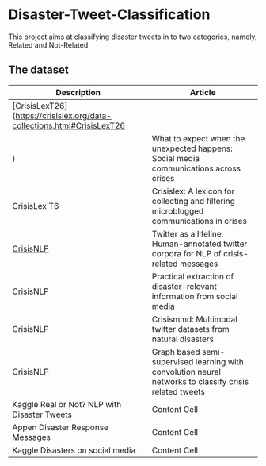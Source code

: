 # Disaster-Tweet-Classification

This project aims at classifying disaster tweets in to two categories, namely, Related and Not-Related.

## The dataset

| Description   | Article       | 
| ------------- | ------------- |
| [CrisisLexT26](https://crisislex.org/data-collections.html#CrisisLexT26
) | What to expect when the unexpected happens: Social media communications across crises  | 
| CrisisLex T6  | Crisislex: A lexicon for collecting and filtering microblogged communications in crises  | 
| [CrisisNLP](https://www.google.com) | Twitter as a lifeline: Human-annotated twitter corpora for NLP of crisis-related messages  |
| CrisisNLP  | Practical extraction of disaster-relevant information from social media  | 
| CrisisNLP  | Crisismmd: Multimodal twitter datasets from natural disasters  | 
| CrisisNLP  | Graph based semi-supervised learning with convolution neural networks to classify crisis related tweets  | 
| Kaggle Real or Not? NLP with Disaster Tweets  | Content Cell  | 
| Appen Disaster Response Messages  | Content Cell  | 
| Kaggle Disasters on social media | Content Cell  | 

